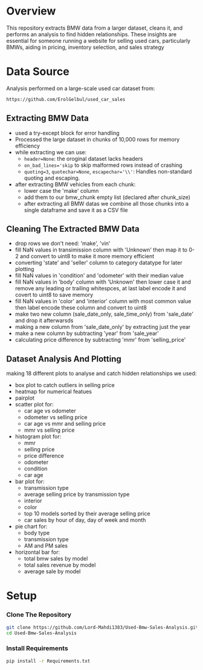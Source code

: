 # Overview    
This repository extracts BMW data from a larger dataset, cleans it, and performs an analysis to find hidden relationships. These insights are essential for someone running a website for selling used cars, particularly BMWs, aiding in pricing, inventory selection, and sales strategy     

# Data Source
Analysis performed on a large-scale used car dataset from:
```bash
https://github.com/ErolGelbul/used_car_sales
```

## Extracting BMW Data      
- used a try-except block for error handling
- Processed the large dataset in chunks of 10,000 rows for memory efficiency        
- while extracting we can use:    
  - ```header=None```: the oroginal dataset lacks headers  
  - ```on_bad_lines='skip``` to skip malformed rows instead of crashing    
  - ```quoting=3```, ```quotechar=None```, ```escapechar='\\'```: Handles non-standard quoting and escaping.   
- after extracting BMW vehicles from each chunk:    
  - lower case the 'make' column        
  - add them to our bmw_chunk empty list (declared after chunk_size)    
  - after extracting all BMW datas we combine all those chunks into a single dataframe and save it as a CSV file

## Cleaning The Extracted BMW Data
- drop rows we don't need: 'make', 'vin'  
- fill NaN values in transimission column with 'Unknown' then map it to 0-2 and convert to uint8 to make it more memory efficient  
- converting 'state' and 'seller' column to category datatype for later plotting    
- fill NaN values in 'condition' and 'odometer' with their median value  
- fill NaN values in 'body' column with 'Unknown' then lower case it and remove any leading or trailing whitespces, at last label encode it and covert to uint8 to save memory  
- fill NaN values in 'color' and 'interior' column with most common value then label encode these column and convert to uint8  
- make two new column (sale_date_only, sale_time_only) from 'sale_date' and drop it afterwarsds  
- making a new column from 'sale_date_only' by extracting just the year     
- make a new column by subtracting 'year' from 'sale_year'    
- calculating price difference by subtracting 'mmr' from 'selling_price'

## Dataset Analysis And Plotting
making 18 different plots to analyse and catch hidden relationships
we used:
- box plot to catch outliers in selling price
- heatmap for numerical featues
- pairplot
- scatter plot for:
  - car age vs odometer
  - odometer vs selling price
  - car age vs mmr and selling price
  - mmr vs selling price
- histogram plot for:
  - mmr
  - selling price
  - price difference
  - odometer
  - condition
  - car age 
- bar plot for:
  - transmission type
  - average selling price by transmission type
  - interior
  - color
  - top 10 models sorted by their average selling price
  - car sales by hour of day, day of week and month
- pie chart for:
  - body type
  - transmission type
  - AM and PM sales
- horizontal bar for:
  - total bmw sales by model
  - total sales revenue by model
  - average sale by model

# Setup
### Clone The Repository
``` bash
git clone https://github.com/Lord-Mahdi1383/Used-Bmw-Sales-Analysis.git
cd Used-Bmw-Sales-Analysis
```

### Install Requirements
``` bash
pip install -r Requirements.txt
```
